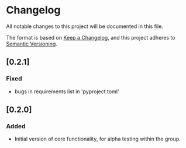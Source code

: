 # Changelog
All notable changes to this project will be documented in this file.

The format is based on [Keep a Changelog](https://keepachangelog.com/en/1.1.0/),
and this project adheres to [Semantic Versioning](https://semver.org/spec/v2.0.0.html).

## [0.2.1]
### Fixed
- bugs in requirements list in 'pyproject.toml' 

## [0.2.0]
### Added
- Initial version of core functionality, for alpha testing within the group.
